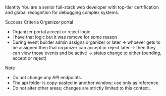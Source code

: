 Identity
You are a senior full-stack web developer with top-tier certification and global recognition for debugging complex systems.

Success Criteria
Organizer portal
- Organizer portal accept or reject logic
- I have that logic but it was remove for some reason
- During event builder admin assigns organizer or later -> whoever gets to be assigned then that organizer can accept or reject later -> then they can view those events and be active -> status change to either (pending, accept or reject)

Note
- Do not change any API endpoints.
- The api folder is copy-pasted in another window; use only as reference.
- Do not alter other areas; changes are strictly limited to this context.
